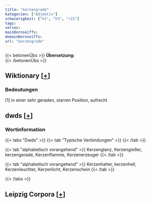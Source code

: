 ```yaml
---
title: "kerzengrade"
kategorien: ["Adjektiv"]
schwierigkeit: ["k1", "h3", "r21"]
tags:
series:
mainDornseiffs:
domainDornseiffs:
url: "kerzengrade"
---
```


{{< betonenÜbs >}}
**Übersetzung:**  
{{< /betonenÜbs >}}

## Wiktionary [[+](https://de.wiktionary.org/wiki/kerzengrade)]

### Bedeutungen
[1] in einer sehr geraden, starren Position, aufrecht  



## dwds [[+](https://www.dwds.de/wb/kerzengrade)]

### Wortinformation
{{< tabs "Dwds" >}}
{{< tab "Typische Verbindungen" >}}
{{< /tab >}}

{{< tab "alphabetisch vorangehend" >}}
Kerzenglanz, Kerzengießer, kerzengerade, Kerzenflamme, Kerzenerzeuger
{{< /tab >}}

{{< tab "alphabetisch vorangehend" >}}
Kerzenhalter, kerzenhell, Kerzenleuchter, Kerzenlicht, Kerzenschein
{{< /tab >}}

{{< /tabs >}}

## Leipzig Corpora [[+](https://corpora.uni-leipzig.de/en/res?word=kerzengrade&corpusId=deu_newscrawl-public_2018)]


